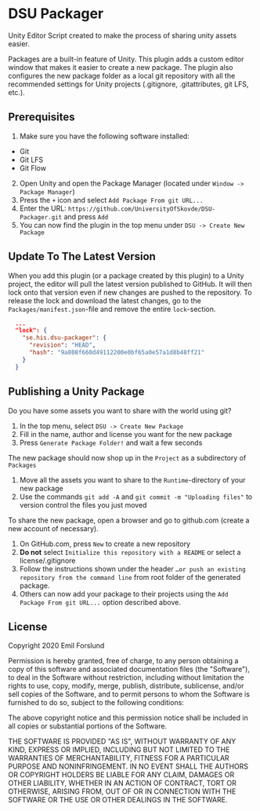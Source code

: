 # DSU Packager
Unity Editor Script created to make the process of sharing unity assets easier.

Packages are a built-in feature of Unity. This plugin adds a custom editor window that makes it easier to create a new package. The plugin also configures the new package folder as a local git repository with all the recommended settings for Unity projects (.gitignore, .gitattributes, git LFS, etc.).

## Prerequisites
1. Make sure you have the following software installed:
* Git
* Git LFS
* Git Flow
2. Open Unity and open the Package Manager (located under `Window -> Package Manager`)
3. Press the `+` icon and select `Add Package From git URL...`
4. Enter the URL: `https://github.com/UniversityOfSkovde/DSU-Packager.git` and press `Add`
5. You can now find the plugin in the top menu under `DSU -> Create New Package`

## Update To The Latest Version
When you add this plugin (or a package created by this plugin) to a Unity project, the editor will pull the latest version published to GitHub. It will then lock onto that version even if new changes are pushed to the repository. To release the lock and download the latest changes, go to the `Packages/manifest.json`-file and remove the entire `lock`-section.

```json
  ...
  "lock": {
    "se.his.dsu-packager": {
      "revision": "HEAD",
      "hash": "9a808f660d49112200e0bf65a0e57a1d8b48ff21"      
    }
  }
```

## Publishing a Unity Package
Do you have some assets you want to share with the world using git?

1. In the top menu, select `DSU -> Create New Package`
2. Fill in the name, author and license you want for the new package
3. Press `Generate Package Folder!` and wait a few seconds

The new package should now shop up in the `Project` as a subdirectory of `Packages`
1. Move all the assets you want to share to the `Runtime`-directory of your new package
2. Use the commands `git add -A` and `git commit -m "Uploading files"` to version control the files you just moved

To share the new package, open a browser and go to github.com (create a new account of necessary).
1. On GitHub.com, press `New` to create a new repository
2. **Do not** select `Initialize this repository with a README` or select a license/.gitignore
3. Follow the instructions shown under the header `…or push an existing repository from the command line` from root folder of the generated package.
4. Others can now add your package to their projects using the `Add Package From git URL...` option described above.

## License
Copyright 2020 Emil Forslund

Permission is hereby granted, free of charge, to any person obtaining a copy of this software and associated documentation files (the "Software"), to deal in the Software without restriction, including without limitation the rights to use, copy, modify, merge, publish, distribute, sublicense, and/or sell copies of the Software, and to permit persons to whom the Software is furnished to do so, subject to the following conditions:

The above copyright notice and this permission notice shall be included in all copies or substantial portions of the Software.

THE SOFTWARE IS PROVIDED "AS IS", WITHOUT WARRANTY OF ANY KIND, EXPRESS OR IMPLIED, INCLUDING BUT NOT LIMITED TO THE WARRANTIES OF MERCHANTABILITY, FITNESS FOR A PARTICULAR PURPOSE AND NONINFRINGEMENT. IN NO EVENT SHALL THE AUTHORS OR COPYRIGHT HOLDERS BE LIABLE FOR ANY CLAIM, DAMAGES OR OTHER LIABILITY, WHETHER IN AN ACTION OF CONTRACT, TORT OR OTHERWISE, ARISING FROM, OUT OF OR IN CONNECTION WITH THE SOFTWARE OR THE USE OR OTHER DEALINGS IN THE SOFTWARE.
